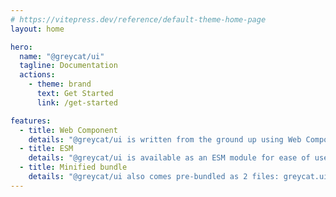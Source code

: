 ```yaml
---
# https://vitepress.dev/reference/default-theme-home-page
layout: home

hero:
  name: "@greycat/ui"
  tagline: Documentation
  actions:
    - theme: brand
      text: Get Started
      link: /get-started

features:
  - title: Web Component
    details: "@greycat/ui is written from the ground up using Web Components."
  - title: ESM
    details: "@greycat/ui is available as an ESM module for ease of use with the latest browser and/or bundlers."
  - title: Minified bundle
    details: "@greycat/ui also comes pre-bundled as 2 files: greycat.ui.js & greycat.ui.css"
---
```


